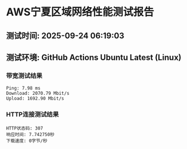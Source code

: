 # AWS宁夏区域网络性能测试报告
## 测试时间: 2025-09-24 06:19:03
## 测试环境: GitHub Actions Ubuntu Latest (Linux)

### 带宽测试结果
```
Ping: 7.98 ms
Download: 2070.79 Mbit/s
Upload: 1692.90 Mbit/s
```

### HTTP连接测试结果
```
HTTP状态码: 307
响应时间: 7.742750秒
下载速度: 0字节/秒
```

